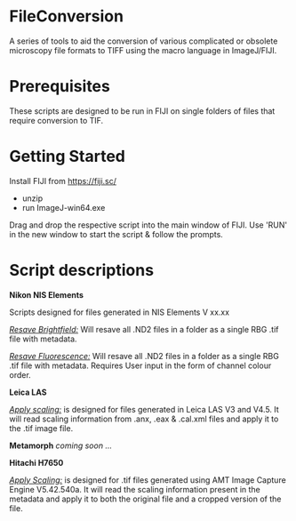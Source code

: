 # FileConversion
A series of tools to aid the conversion of various complicated or obsolete microscopy file formats to TIFF using the macro language in ImageJ/FIJI.

# Prerequisites
These scripts are designed to be run in FIJI on single folders of files that require conversion to TIF.

# Getting Started
Install FIJI from https://fiji.sc/
 - unzip
 - run ImageJ-win64.exe

Drag and drop the respective script into the main window of FIJI. Use 'RUN' in the new window to start the script & follow the prompts.

# Script descriptions
__Nikon NIS Elements__ 

Scripts designed for files generated in NIS Elements V xx.xx

[_Resave Brightfield:_](Nikon_NIS.Elements_Resave.brightfield.groovy) Will resave all .ND2 files in a folder as a single RBG .tif file with metadata.

[_Resave Fluorescence:_](Nikon_NIS.Elements_Resave.fluorescence.ijm) Will resave all .ND2 files in a folder as a single RBG .tif file with metadata. Requires User input in the form of channel colour order.

__Leica LAS__

[_Apply scaling:_](Leica_LAS_Apply.Scaling.ijm) is designed for files generated in Leica LAS V3 and V4.5. It will read scaling information from .anx, .eax & .cal.xml files and apply it to the .tif image file.

__Metamorph__
_coming soon ..._

__Hitachi H7650__

[_Apply Scaling:_](Hitachi_H7650_Apply.Scaling.ijm) is designed for .tif files generated using AMT Image Capture Engine V5.42.540a. It will read the scaling information present in the metadata and apply it to both the original file and a cropped version of the file.
